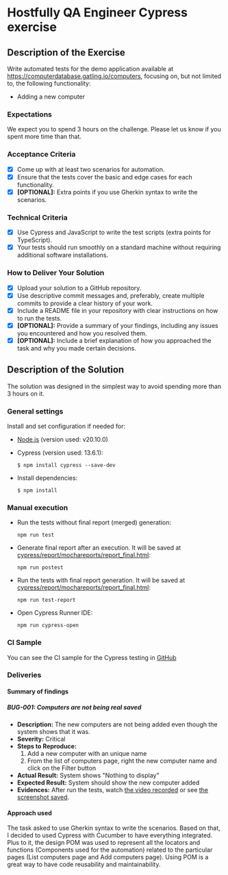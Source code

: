 # Hostfully QA Engineer Cypress exercise

## Description of the Exercise

Write automated tests for the demo application available at <https://computerdatabase.gatling.io/computers>, focusing on, but not limited to, the following functionality:

- Adding a new computer

### Expectations

We expect you to spend 3 hours on the challenge. Please let us know if you spent
more time than that.

### Acceptance Criteria

- [X] Come up with at least two scenarios for automation.
- [X] Ensure that the tests cover the basic and edge cases for each functionality.
- [X] **[OPTIONAL]:** Extra points if you use Gherkin syntax to write the scenarios.

### Technical Criteria

- [X] Use Cypress and JavaScript to write the test scripts (extra points for TypeScript).
- [X] Your tests should run smoothly on a standard machine without requiring additional
software installations.

### How to Deliver Your Solution

- [X] Upload your solution to a GitHub repository.
- [X] Use descriptive commit messages and, preferably, create multiple commits to provide a clear history of your work.
- [X] Include a README file in your repository with clear instructions on how to run the tests.
- [X] **[OPTIONAL]:** Provide a summary of your findings, including any issues you encountered and how you resolved them.
- [X] **[OPTIONAL]:** Include a brief explanation of how you approached the task and why you made certain decisions.

## Description of the Solution

The solution was designed in the simplest way to avoid spending more than 3 hours on it.

### General settings

Install and set configuration if needed for:

- [Node.js](https://nodejs.org/en/download/) (version used: v20.10.0)
- Cypress (version used: 13.6.1):

    `$ npm install cypress --save-dev`

- Install dependencies:

    `$ npm install`

### Manual execution

- Run the tests without final report (merged) generation:

    `npm run test`

- Generate final report after an execution. It will be saved at [cypress/report/mochareports/report_final.html](cypress/report/mochareports/report_final.html):

    `npm run postest`

- Run the tests with final report generation. It will be saved at [cypress/report/mochareports/report_final.html](cypress/report/mochareports/report_final.html):

    `npm run test-report`

- Open Cypress Runner IDE:

    `npm run cypress-open`

### CI Sample

You can see the CI sample for the Cypress testing in [GitHub](https://github.com/ericrommel/hostfully-exercise/actions/workflows/main.yml)

### Deliveries

#### Summary of findings

##### BUG-001: Computers are not being real saved

- **Description:** The new computers are not being added even though the system shows that it was.
- **Severity:** Critical
- **Steps to Reproduce:**
  1. Add a new computer with an unique name
  2. From the list of computers page, right the new computer name and click on the Filter button
- **Actual Result:** System shows "Nothing to display"
- **Expected Result:** System should show the new computer added
- **Evidences:** After run the tests, watch [the video recorded](cypress/videos/) or see [the screenshot saved]('cypress/screenshots").

#### Approach used

The task asked to use Gherkin syntax to write the scenarios. Based on that, I decided to used Cypress with Cucumber to have everything integrated. Plus to it, the design POM was used to represent all the locators and functions (Components used for the automation) related to the particular pages (List computers page and Add computers page). Using POM is a great way to have code reusability and maintainability.
